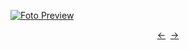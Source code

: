 [![Foto Preview](preview/n117.avif)](https://20essentials.github.io/project-000-117)

<div align="center" style="display: flex; justify-content: center;">
  <a  href="https://github.com/20essentials/project-000-116" target="_blank">&#8592;</a>
  &nbsp;&nbsp;
  <a  href="https://github.com/20essentials/project-000-118" target="_blank">&#8594;</a>
</div>
